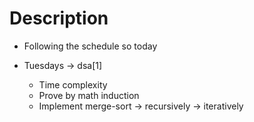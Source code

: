 # Description

- Following the schedule so today
  
- Tuesdays ->  dsa[1]

  - Time complexity
  - Prove by math induction
  - Implement merge-sort -> recursively
                         -> iteratively
